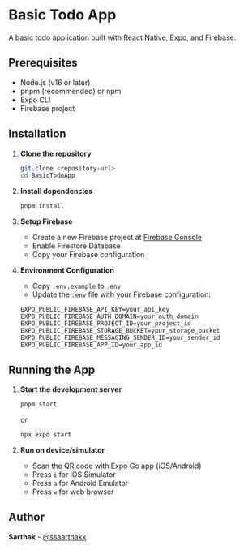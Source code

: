 # Basic Todo App

A basic todo application built with React Native, Expo, and Firebase.

## Prerequisites

- Node.js (v16 or later)
- pnpm (recommended) or npm
- Expo CLI
- Firebase project

## Installation

1. **Clone the repository**
   ```bash
   git clone <repository-url>
   cd BasicTodoApp
   ```

2. **Install dependencies**
   ```bash
   pnpm install
   ```

3. **Setup Firebase**
   - Create a new Firebase project at [Firebase Console](https://console.firebase.google.com)
   - Enable Firestore Database
   - Copy your Firebase configuration

4. **Environment Configuration**
   - Copy `.env.example` to `.env`
   - Update the `.env` file with your Firebase configuration:
   ```env
   EXPO_PUBLIC_FIREBASE_API_KEY=your_api_key
   EXPO_PUBLIC_FIREBASE_AUTH_DOMAIN=your_auth_domain
   EXPO_PUBLIC_FIREBASE_PROJECT_ID=your_project_id
   EXPO_PUBLIC_FIREBASE_STORAGE_BUCKET=your_storage_bucket
   EXPO_PUBLIC_FIREBASE_MESSAGING_SENDER_ID=your_sender_id
   EXPO_PUBLIC_FIREBASE_APP_ID=your_app_id
   ```

## Running the App

1. **Start the development server**
   ```bash
   pnpm start
   ```
   or
   ```bash
   npx expo start
   ```

2. **Run on device/simulator**
   - Scan the QR code with Expo Go app (iOS/Android)
   - Press `i` for iOS Simulator
   - Press `a` for Android Emulator
   - Press `w` for web browser

## Author

**Sarthak** - [@ssaarthakk](https://github.com/ssaarthakk)